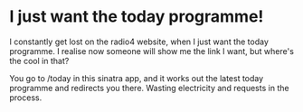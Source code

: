 I just want the today programme!
================================

I constantly get lost on the radio4 website, when I just want the today
programme. I realise now someone will show me the link I want, but where's
the cool in that?

You go to /today in this sinatra app, and it works out the latest today
programme and redirects you there. Wasting electricity and requests in the
process.
